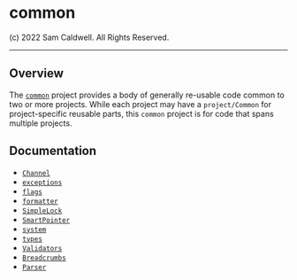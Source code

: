 common
======

(c) 2022 Sam Caldwell. All Rights Reserved.

---

## Overview

The [`common`](../../old_monorepo/projects/adrestia/common) project provides a body of generally re-usable code common to two or more projects.  While
each project may have a `project/Common` for project-specific reusable parts, this `common` project is for code that 
spans multiple projects.

## Documentation

* [`Channel` ](common/Channel/README.md)
* [`exceptions`](common/exceptions/README.md)
* [`flags`](common/flags/README.md)
* [`formatter`](common/formatter/README.md)
* [`SimpleLock`](common/SimpleLock/README.md)
* [`SmartPointer`](../common/SmartPointer/README.md)
* [`system`](system/README.md)
* [`types`](common/types/README.md)
* [`Validators`](common/Validators/README.md)
* [`Breadcrumbs`](old/Breadcrumbs/README.md)
* [`Parser`](common/Parsers/yaml/README.md)
